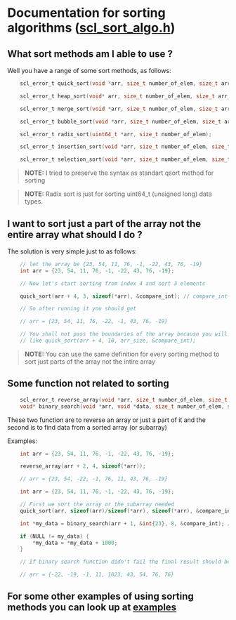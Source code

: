 # Documentation for sorting algorithms ([scl_sort_algo.h](../src/include/scl_sort_algo.h))

## What sort methods am I able to use ?

Well you have a range of some sort methods, as follows:

```C
    scl_error_t quick_sort(void *arr, size_t number_of_elem, size_t arr_elem_size, compare_func cmp);

    scl_error_t heap_sort(void* arr, size_t number_of_elem, size_t arr_elem_size, compare_func cmp); // Imported from scl_priority_queue.h

    scl_error_t merge_sort(void *arr, size_t number_of_elem, size_t arr_elem_size, compare_func cmp);

    scl_error_t bubble_sort(void *arr, size_t number_of_elem, size_t arr_elem_size, compare_func cmp);

    scl_error_t radix_sort(uint64_t *arr, size_t number_of_elem);

    scl_error_t insertion_sort(void *arr, size_t number_of_elem, size_t arr_elem_size, compare_func cmp);

    scl_error_t selection_sort(void *arr, size_t number_of_elem, size_t arr_elem_size, compare_func cmp);
```

>**NOTE:** I tried to preserve the syntax as standart qsort method for sorting

>**NOTE:** Radix sort is just for sorting uint64_t (unsigned long) data types.

## I want to sort just a part of the array not the entire array what should I do ?

The solution is very simple just to as follows:

```C
    // let the array be {23, 54, 11, 76, -1, -22, 43, 76, -19}
    int arr = {23, 54, 11, 76, -1, -22, 43, 76, -19};

    // Now let's start sorting from index 4 and sort 3 elements

    quick_sort(arr + 4, 3, sizeof(*arr), &compare_int); // compare_int is a function from func_types.h

    // So after running it you should get

    // arr = {23, 54, 11, 76, -22, -1, 43, 76, -19}

    // You shall not pass the boundaries of the array because you will get a segmenation fault
    // like quick_sort(arr + 4, 10, arr_size, &compare_int);
```

>**NOTE:** You can use the same definition for every sorting method to sort just parts of the array not the intire array


## Some function not related to sorting

```C
    scl_error_t reverse_array(void *arr, size_t number_of_elem, size_t arr_elem_size);
    void* binary_search(void *arr, void *data, size_t number_of_elem, size_t arr_elem_size, compare_func cmp);
```

These two function are to reverse an array or just a part of it and the second is to find data from a sorted array (or subarray)

Examples:

```C
    int arr = {23, 54, 11, 76, -1, -22, 43, 76, -19};

    reverse_array(arr + 2, 4, sizeof(*arr));

    // arr = {23, 54, -22, -1, 76, 11, 43, 76, -19}
```

```C
    int arr = {23, 54, 11, 76, -1, -22, 43, 76, -19};

    // First we sort the array or the subarray needed
    quick_sort(arr, sizeof(arr)/sizeof(*arr), sizeof(*arr), &compare_int);

    int *my_data = binary_search(arr + 1, &int{23}, 8, &compare_int); // compare function should match as compare function of the sorting method

    if (NULL != my_data) {
        *my_data = *my_data + 1000;
    }

    // If binary search function didn't fail the final result should be

    // arr = {-22, -19, -1, 11, 1023, 43, 54, 76, 76}
```

## For some other examples of using sorting methods you can look up at [examples](../examples/sort_algorithms/)